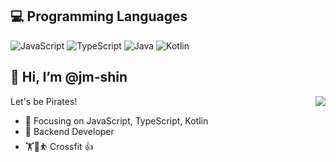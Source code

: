 
## 💻  Programming Languages

![JavaScript](https://img.shields.io/badge/javascript-%23323330.svg?style=for-the-badge&logo=javascript&logoColor=%23F7DF1E)
![TypeScript](https://img.shields.io/badge/typescript-%23007ACC.svg?style=for-the-badge&logo=typescript&logoColor=white)
![Java](https://img.shields.io/badge/java-%23ED8B00.svg?style=for-the-badge&logo=java&logoColor=white)
![Kotlin](https://img.shields.io/badge/kotlin-%230095D5.svg?&style=for-the-badge&logo=kotlin&logoColor=white)

## 👋 Hi, I’m @jm-shin

<img align="right" src="https://github-readme-stats.vercel.app/api?username=jm-shin&count_private=true&show_icons=true&icon_color=CE1D2D&text_color=718096&bg_color=00000000&hide_title=true&hide_border=true" />    

Let's be Pirates!
- :orange_book: Focusing on JavaScript, TypeScript, Kotlin
- :hammer: Backend Developer
- :weight_lifting::running::bouncing_ball_person: Crossfit :thumbsup:
